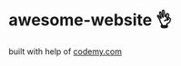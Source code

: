 # awesome-website :ok_hand:                                                                                                                                                                                                                                                                                                                
built with help of <a href="http://johnelder.com/">codemy.com</a>
